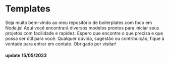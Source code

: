 # Templates

Seja muito bem-vindo ao meu repositório de boilerplates com foco em Node.js! Aqui você encontrará diversos modelos prontos para iniciar seus projetos com facilidade e rapidez. Espero que encontre o que precisa e que possa ser útil para você. Qualquer dúvida, sugestão ou contribuição, fique à vontade para entrar em contato. Obrigado por visitar!

#### update 15/05/2023
